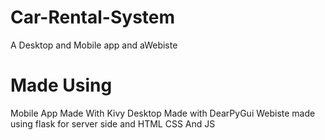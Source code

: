 # Car-Rental-System
A Desktop and Mobile app and aWebiste

# Made Using
Mobile App Made With Kivy
Desktop Made with DearPyGui
Webiste made using flask for server side and HTML CSS And JS

